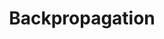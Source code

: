 ---
types: "word"

title: "Backpropagation"

categories: ['']

tags: ['Backpropagation']

arabic: 'الانتشار الارتدادي'
arabic2: 'الانتشار الخلفي'

arexps: []

enwords: ['Backpropagation']

enexps: []

arlexicons: 'ن'

enlexicons: 'B'

authors: ['Ruqayya Roshdy']

translators: ['']

citations: 'العربية والذكاء الاصطناعي'

sources: 'مركز الملك عبدالله بن عبدالعزيز الدولي لخدمة اللغة العربية'

word: "true"

slug: ""
---